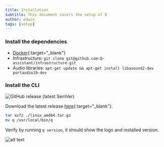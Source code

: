 ```yaml
---
title: Installation
subtitle: This document covers the setup of Q
author: edwin
tags: [setup]
---
```


### Install the dependencies  

- [Docker](https://docs.docker.com/install/linux/docker-ce/ubuntu/){:target="_blank"}
- Infrastructure: ```git clone git@github.com:Q-assistant/infrastructure.git```
- Audio libraries: ```apt-get update && apt-get install libasound2-dev portaudio19-dev```  

### Install the CLI  

![GitHub release (latest SemVer)](https://img.shields.io/github/v/release/q-assistant/cli?sort=semver)

Download the latest release [here](https://github.com/Q-assistant/cli/releases){:target="_blank"}.
```bash
tar xvfz ./linux_amd64.tar.gz  
mv q /usr/local/bin/q
```

Verify by running ```q version```, it should show the logo and installed version.  

![alt text](https://q-assistant.github.io/uploads/doc/01.png "q version")
